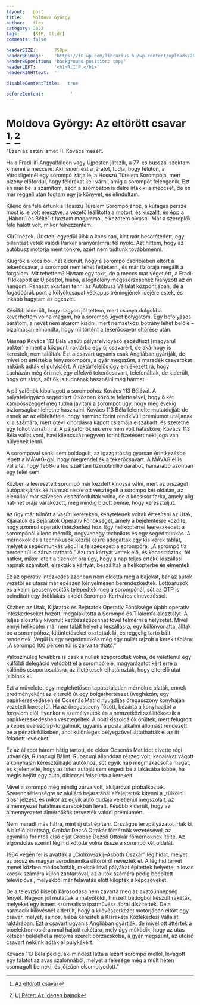 ```yaml
---
layout:   post
title:    Moldova György
author:   flex
category: 2022
tags:     [RIP, tl;dr]
comments: false

headerSIZE:       750px
headerBGimage:    'https://i0.wp.com/librarius.hu/wp-content/uploads/2022/06/moldova_gyorgy.jpg'
headerBGposition: 'background-position: top;'
headerLEFT:       '<h1>R.I.P.</h1>'
headerRIGHTtext:  ''

disableContentTitle:   true

beforeContent:          ''
---
```


# Moldova György: Az eltörött csavar [^1]<sup class="footnote">, </sup>[^2]

"Ezen az estén ismét H. Kovács mesélt.

Ha a Fradi-ifi Angyalföldön vagy Újpesten játszik, a 77-es busszal szoktam kimenni a meccsre. Aki ismeri ezt a járatot, tudja, hogy félúton, a Városligetnél egy sorompó zárja le, a Hosszú Türelem Sorompója, mert bizony előfordul, hogy félórákat kell várni, amíg a sorompót felengedik. Ezt én már be is számítom, azon a szombaton is délre írták ki a meccset, de én már reggeli után fogtam egy jó könyvet, és elindultam.

Kilenc óra felé értünk a Hosszú Türelem Sorompójához, a kútágas persze most is le volt eresztve, a vezető leállította a motort, és kiszállt, én épp a „Háború és Béké”-t hoztam magammal, elkezdtem olvasni. Már a szereplők fele halott volt, mikor felrezzentem.

Körülnézek. Úristen, egyedül ülök a kocsiban, kint már besötétedett, egy pillantást vetek valódi Parker aranyórámra: fél nyolc. Azt hittem, hogy az autóbusz motorja ment tönkre, azért nem tudtunk továbbmenni.

Kiugrok a kocsiból, hát kiderült, hogy a sorompó csörlőjében eltört a tekerőcsavar, a sorompót nem lehet feltekerni, és már tíz órája megállt a forgalom. Mit tehettem? Hívtam egy taxit, de a meccs már véget ért, a Fradi-ifi kikapott az Újpesttől, hiába, a légifölény megszerzéséhez hiányzott az én hangom. Panaszt akartam tenni az Autóbusz Vállalat központjában, de a fogadóórák pont a kölyökcsapat kétkapus tréningjének idejére estek, és inkább hagytam az egészet.

Később kiderült, hogy nagyon jól tettem, mert csúnya dolgokba keverhettem volna magam, ha a sorompó ügyét bolygatom. Egy befolyásos barátom, a nevét nem akarom kiadni, mert nemzetközi botrány lehet belőle – bizalmasan elmondta, hogy mi történt a tekerőcsavar eltörése után.

Másnap Kovács 113 Béla vasúti pályafelvigyázó segédtiszt (magyarul bakter) elment a központi raktárba egy új csavarért, de akárhogy is kerestek, nem találtak. Ezt a csavart ugyanis csak Angliában gyártják, de mivel ott áttértek a fénysorompóra, a gyár megszűnt, a maradék csavarokat nekünk adták el pulykáért. A raktárfelelős úgy emlékezett rá, hogy Lacházán még őriznek egy elfekvő tekerőcsavart, telefonáltak, de kiderült, hogy ott sincs, sőt ők is tudnának használni még hármat.

A pályafőnök kiballagott a sorompóhoz Kovács 113 Bélával. A pályafelvigyázó segédtiszt útközben közölte felettesével, hogy ő két kampósszeggel meg tudná javítani a sorompót úgy, hogy még évekig biztonságban lehetne használni. Kovács 113 Béla felemelte mutatóujját: de ennek az az előfeltétele, hogy harminc forint rendkívüli prémiumot utaljanak ki a számára, mert ötévi kihordásra kapott csizmája elszakadt, és szeretne egy foltot varratni rá. A pályafőnöknek erre nem volt hatásköre, Kovács 113 Béla vállat vont, havi kilencszáznegyven forint fizetésért neki joga van hülyének lenni.

A sorompóval senki sem boldogult, az igazgatóság gyorsan érintkezésbe lépett a MÁVAG-gal, hogy megrendeljék a tekerőcsavart. A MÁVAG el is vállalta, hogy 1968-ra tud szállítani tizenötmillió darabot, hamarabb azonban egy felet sem.

Közben a leeresztett sorompó már kezdett kínossá válni, mert az országút autóparkjának kétharmad része ott vesztegelt a sorompó két oldalán, az élenállók már szívesen visszafordultak volna, de a kocsisor farka, amely alig hat-hét órája várakozott, még mindig bízott benne, hogy keresztüljut.

Az ügy már túlnőtt a vasúti kereteken, kénytelenek voltak értesíteni az Utak, Kijáratok és Bejáratok Operatív Főnökségét, amely a bejelentésre közölte, hogy azonnal operatív intézkedést hoz. Egy helikopterrel leereszkedett a sorompónál kilenc mérnök, negyvenegy technikus és egy segédmunkás. A mérnökök és a technikusok kézről kézre adogattak egy kis kerek táblát, melyet a segédmunkás végül is felszegezett a sorompóra: „A sorompó tíz percen túl is zárva tartható.” Azután kártyát vettek elő, és kanasztáztak, fél hatkor, mikor letelt a tizenkét óra úgy, hogy a nap teljes értékű kiszállási napnak számított, elrakták a kártyát, beszálltak a helikopterbe és elmentek.

Ez az operatív intézkedés azonban nem oldotta meg a bajokat, bár az autók vezetői és utasai már egészen kényelmesen berendezkedtek. Lottóárusok és alkalmi pecsenyesütők telepedtek meg a sorompónál, sőt az OTP is beindított egy öröklakás-akciót Sorompó-Kertváros elnevezéssel.

Közben az Utak, Kijáratok és Bejáratok Operatív Főnöksége újabb operatív intézkedéseket hozott, megalakította a Sorompó és Tilalomfa alosztályt. A teljes alosztály kivonult kettőszáztizenhat fővel felmérni a helyzetet. Mivel ennyi helikopter már nem talált helyet a leszállásra, egy különvonattal álltak be a sorompóhoz, kitüntetéseket osztottak ki, és reggelig tartó bált rendeztek. Végül is egy segédmunkás még egy nullát rajzolt a kerek táblára: „A sorompó 100 percen túl is zárva tartható.”

Valószínűleg továbbra is csak a nullák szaporodtak volna, de véletlenül egy külföldi delegáció vetődött el a sorompó elé, magyarázatot kért erre a különös csoportosulásra, az illetékesek elhatározták, hogy elterelő utat jelölnek ki.

Ezt a műveletet egy meglehetősen tapasztalatlan mérnökre bízták, ennek eredményeként az elterelő út egy bolgárkertészet üvegházán, egy papírkereskedésen és Ocsenás Matild nyugdíjas öregasszony konyháján vezetett keresztül. Ha az öregasszony főzött, bezárta a konyhaajtót a forgalom elől, ilyenkor a személyautók és a nemzetközi szállítókocsik a papírkereskedésben vesztegeltek. A bolti kiszolgálók örültek, mert felugrott a képeslevelezőlap-forgalmuk, ugyanis a posta alkalmi állomást rendezett be a pénztárfülkében, ahol különleges bélyegzővel láttathatták el az itt feladott leveleket.

Ez az állapot három hétig tartott, de ekkor Ocsenás Matildot elvette régi udvarlója, Rubacugi Bálint. Rubacugi állandóan részeg volt, kanalakat vágott a konyháján keresztülhajtó autókhoz, sőt egyik nap megmakacsolta magát, és kijelentette, hogy az Isten autóját sem engedi be a lakásába többé, ha mégis bejött egy autó, dikiccsel felszúrta a kerekeit.

Mivel a sorompó még mindig zárva volt, aluljáróval próbálkoztak. Szerencsétlenségre az aluljáró bejáratánál elfelejtették kitenni a „tülkölni tilos” jelzést, és mikor az egyik autó dudája véletlenül megszólalt, az álmennyezet hatalmas darabokban levált. Később kiderült, hogy az álmennyezetet álmérnökök tervezték valódi prémiumért.

Nem maradt más hátra, mint új utat építeni. Országos tervpályázatot írtak ki. A bíráló bizottság, Grobác Dezső Ottokár főmérnök vezetésével, az egymillió forintos első díjat Grobác Dezső Ottokár főmérnöknek ítélte. Az elgondolás szerint légihíd kötötte volna össze a sorompó két oldalát.

1964 végén fel is avatták a „Ciolkovszkij–Asbóth Oszkár” légihidat, melyet az orosz és magyar aerodinamika úttörőiről neveztek el. A légihíd tervét menet közben módosították, rakétakilövő pályákat építettek helyette, a lovas kocsik számára külön zabtartóval, az autók számára pedig beépített televízióval, melyekből már felavatás előtt kilopták a képcsöveket.

De a televízió kisebb károsodása nem zavarta meg az avatóünnepség fényét. Nagyon jól mutattak a matyóföldi, hímzett bádogból készült rakéták, melyeket egy ismert szürrealista iparművész ábrái díszítettek. De a harmadik kilövésnél kiderült, hogy a kilövőszerkezet motorjában eltört egy csavar, melyet, sajnos, hiába kerestek a Kisrakéta Közlekedési Vállalat raktárában. Ezt a csavart ugyanis Angliában gyártják, de mivel ott áttértek a bioelektromos árammal hajtott rakétára, mely úgy működik, hogy az utas kétszer belelehel a motorra szerelt bőrzacskóba, a gyár megszűnt, az utolsó csavart nekünk adták el pulykákért.

Kovács 113 Béla pedig, aki mindezt látta a lezárt sorompó mellől, levágott egy falatot az avas szalonnából, melyet a felesége még a múlt héten csomagolt be neki, és jóízűen elsomolyodott."

[^1]: [Az eltörött csavar](https://konyvtar.dia.hu/html/muvek/MOLDOVA/moldova00256a/moldova00263/moldova00263.html)
[^2]: [Uj Péter: Az idegen bajnok](https://444.hu/2022/06/09/uj-peter-az-idegen-bajnok)